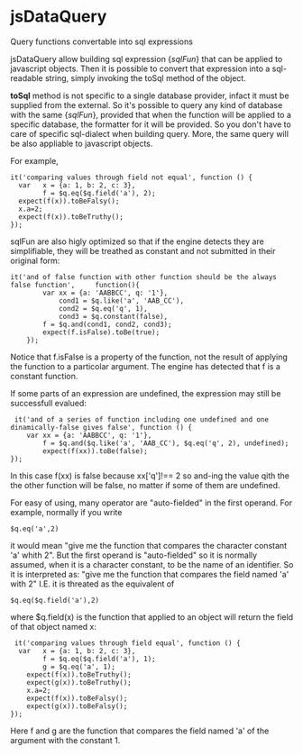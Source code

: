 # jsDataQuery
Query functions convertable into sql expressions

jsDataQuery allow building sql expression {*sqlFun*} that can be applied to javascript objects. Then it is possible to convert that expression into a sql-readable string, simply invoking the toSql method of the object.

**toSql** method is not specific to a single database provider, infact it must be supplied from the external.
So it's possible to query any kind of database with the same {*sqlFun*}, provided that when the function will be applied to a specific database, the formatter for it will be provided.
So you don't have to care of specific sql-dialect when building  query. More, the same query will be also appliable to javascript objects.

For example,

    it('comparing values through field not equal', function () {
      var 	x = {a: 1, b: 2, c: 3},
    		f = $q.eq($q.field('a'), 2);
      expect(f(x)).toBeFalsy();
      x.a=2;
      expect(f(x)).toBeTruthy();
    });
    

sqlFun are also higly optimized so that if the engine detects they are simplifiable, they will be treathed as constant and not submitted in their original form:

    it('and of false function with other function should be the always false function', 	function(){
      		var xx = {a: 'AABBCC', q: '1'},
    			cond1 = $q.like('a', 'AAB_CC'),
    			cond2 = $q.eq('q', 1),
    			cond3 = $q.constant(false),
    		f = $q.and(cond1, cond2, cond3);
      		expect(f.isFalse).toBe(true);
    	});
Notice that f.isFalse is a property of the function, not the result of applying the function to a particolar argument. The engine has detected that f is a constant function.    

If some parts of an expression are undefined, the expression may still be successfull evalued:

     it('and of a series of function including one undefined and one dinamically-false gives false', function () {
      	var xx = {a: 'AABBCC', q: '1'},
    		f = $q.and($q.like('a', 'AAB_CC'), $q.eq('q', 2), undefined);
      		expect(f(xx)).toBe(false);
    });

In this case f(xx) is false because xx['q']!== 2 so and-ing the value qith the the other function will be false, no matter if some of them are undefined.

For easy of using, many operator are "auto-fielded" in the first operand.
For example, normally if you write

`$q.eq('a',2)` 

it would mean "give me the function that compares the character constant 'a' whith 2".
But the first operand is "auto-fielded" so it is normally assumed, when it is a character constant, to be the name of an identifier. So it is interpreted as:
"give me the function that compares the field named 'a' with 2"
I.E. it is threated as the equivalent of

`$q.eq($q.field('a'),2)`

  
where $q.field(x) is the function that applied to an object will return the field of that object named x:

     it('comparing values through field equal', function () {
      var 	x = {a: 1, b: 2, c: 3},
    		f = $q.eq($q.field('a'), 1);
			g = $q.eq('a', 1);
      	expect(f(x)).toBeTruthy();
      	expect(g(x)).toBeTruthy();
      	x.a=2;
      	expect(f(x)).toBeFalsy();
      	expect(g(x)).toBeFalsy();
    });

Here f and g are the function that compares the field named 'a' of the argument with the constant 1.
     